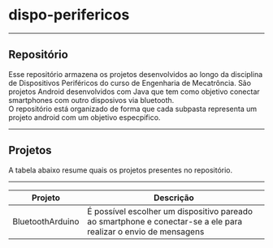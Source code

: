 # dispo-perifericos
___
## Repositório
Esse repositório armazena os projetos desenvolvidos ao longo da disciplina de Dispositivos Periféricos do curso de
Engenharia de Mecatrôncia. São projetos Android desenvolvidos com Java que tem como objetivo conectar smartphones com
outro disposivos via bluetooth.<br/>
O repositório está organizado de forma que cada subpasta representa um projeto android com um objetivo especpifico.
___
## Projetos
A tabela abaixo resume quais os projetos presentes no repositório.<br/>
___
| Projeto          | Descrição                                                                                                       |
|------------------|-----------------------------------------------------------------------------------------------------------------|
| BluetoothArduino | É possível escolher um dispositivo pareado ao smartphone e conectar-se a ele para realizar o envio de mensagens |
